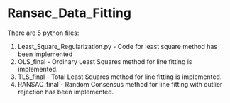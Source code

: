 # Ransac_Data_Fitting


There are 5 python files:
1) Least_Square_Regularization.py - Code for least square method has been implemented
2) OLS_final - Ordinary Least Squares method for line fitting is implemented.
3) TLS_final - Total Least Squares method for line fitting is implemented.
4) RANSAC_final - Random Consensus method for line fitting with outlier rejection has been implemented. 
